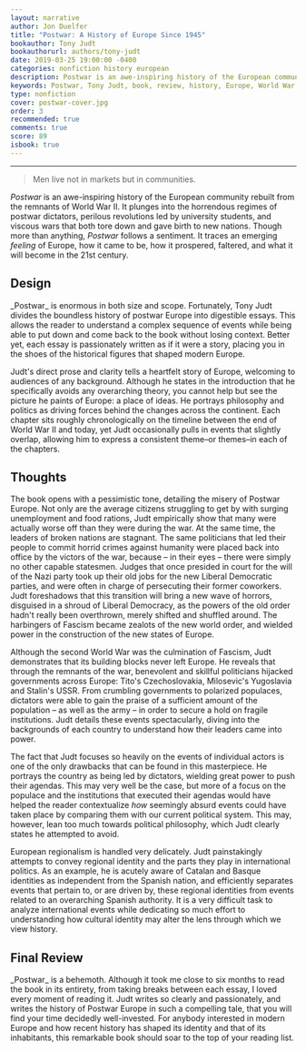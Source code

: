 ```yaml
---
layout: narrative
author: Jon Duelfer
title: "Postwar: A History of Europe Since 1945"
bookauthor: Tony Judt
bookauthorurl: authors/tony-judt
date: 2019-03-25 19:00:00 -0400
categories: nonfiction history european
description: Postwar is an awe-inspiring history of the European community rebuilt from the remnants of World War II. It plunges into the horrendous regimes of postwar dictators, perilous revolutions led by university students, and viscous wars that both tore down and gave birth to new nations.
keywords: Postwar, Tony Judt, book, review, history, Europe, World War II, European history, modern Europe, book review, nonfiction
type: nonfiction
cover: postwar-cover.jpg
order: 3
recommended: true
comments: true
score: 89
isbook: true
---
```

<hr/>

> Men live not in markets but in communities.

_Postwar_ is an awe-inspiring history of the European community rebuilt from the remnants of World War II. It plunges into the horrendous regimes of postwar dictators, perilous revolutions led by university students, and viscous wars that both tore down and gave birth to new nations. Though more than anything, _Postwar_ follows a sentiment. It traces an emerging _feeling_ of Europe, how it came to be, how it prospered, faltered, and what it will become in the 21st century.

<h2><strong>Design</strong></h2>
_Postwar_ is enormous in both size and scope. Fortunately, Tony Judt divides the boundless history of postwar Europe into digestible essays. This allows the reader to understand a complex sequence of events while being able to put down and come back to the book without losing context. Better yet, each essay is passionately written as if it were a story, placing you in the shoes of the historical figures that shaped modern Europe.

Judt's direct prose and clarity tells a heartfelt story of Europe, welcoming to audiences of any background. Although he states in the introduction that he specifically avoids any overarching theory, you cannot help but see the picture he paints of Europe: a place of ideas. He portrays philosophy and politics as driving forces behind the changes across the continent. Each chapter sits roughly chronologically on the timeline between the end of World War II and today, yet Judt occasionally pulls in events that slightly overlap, allowing him to express a consistent theme–or themes–in each of the chapters.

<h2><strong>Thoughts</strong></h2>
The book opens with a pessimistic tone, detailing the misery of Postwar Europe. Not only are the average citizens struggling to get by with surging unemployment and food rations, Judt empirically show that many were actually worse off than they were during the war. At the same time, the leaders of broken nations are stagnant. The same politicians that led their people to commit horrid crimes against humanity were placed back into office by the victors of the war, because – in their eyes – there were simply no other capable statesmen. Judges that once presided in court for the will of the Nazi party took up their old jobs for the new Liberal Democratic parties, and were often in charge of persecuting their former coworkers. Judt foreshadows that this transition will bring a new wave of horrors, disguised in a shroud of Liberal Democracy, as the powers of the old order hadn't really been overthrown, merely shifted and shuffled around. The harbingers of Fascism became zealots of the new world order, and wielded power in the construction of the new states of Europe.

Although the second World War was the culmination of Fascism, Judt demonstrates that its building blocks never left Europe. He reveals that through the remnants of the war, benevolent and skillful politicians hijacked governments across Europe: Tito's Czechoslovakia, Milosevic's Yugoslavia and Stalin's USSR. From crumbling governments to polarized populaces, dictators were able to gain the praise of a sufficient amount of the population – as well as the army – in order to secure a hold on fragile institutions. Judt details these events spectacularly, diving into the backgrounds of each country to understand how their leaders came into power.

The fact that Judt focuses so heavily on the events of individual actors is one of the only drawbacks that can be found in this masterpiece. He portrays the country as being led by dictators, wielding great power to push their agendas. This may very well be the case, but more of a focus on the populace and the institutions that executed their agendas would have helped the reader contextualize _how_ seemingly absurd events could have taken place by comparing them with our current political system. This may, however, lean too much towards political philosophy, which Judt clearly states he attempted to avoid.

European regionalism is handled very delicately. Judt painstakingly attempts to convey regional identity and the parts they play in international politics. As an example, he is acutely aware of Catalan and Basque identities as independent from the Spanish nation, and efficiently separates events that pertain to, or are driven by, these regional identities from events related to an overarching Spanish authority. It is a very difficult task to analyze international events while dedicating so much effort to understanding how cultural identity may alter the lens through which we view history. 

<h2><strong>Final Review</strong></h2>
_Postwar_ is a behemoth. Although it took me close to six months to read the book in its entirety, from taking breaks between each essay, I loved every moment of reading it. Judt writes so clearly and passionately, and writes the history of Postwar Europe in such a compelling tale, that you will find your time decidedly well-invested. For anybody interested in modern Europe and how recent history has shaped its identity and that of its inhabitants, this remarkable book should soar to the top of your reading list.